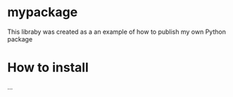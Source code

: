 # mypackage
This libraby was created as a an example of how to publish my own Python package

# How to install
...